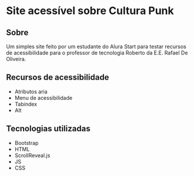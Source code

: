 # Site acessível sobre Cultura Punk
## Sobre
Um simples site feito por um estudante do Alura Start para testar recursos de acessibilidade para o professor de tecnologia Roberto da E.E. Rafael De Oliveira.
## Recursos de acessibilidade
- Atributos aria
- Menu de acessibilidade
- Tabindex
- Alt
## Tecnologias utilizadas
- Bootstrap
- HTML
- ScrollReveal.js
- JS
- CSS